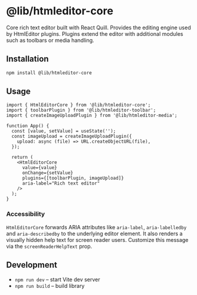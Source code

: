 # @lib/htmleditor-core

Core rich text editor built with React Quill. Provides the editing engine used by HtmlEditor plugins. Plugins extend the editor with additional modules such as toolbars or media handling.

## Installation

```bash
npm install @lib/htmleditor-core
```

## Usage

```tsx
import { HtmlEditorCore } from '@lib/htmleditor-core';
import { toolbarPlugin } from '@lib/htmleditor-toolbar';
import { createImageUploadPlugin } from '@lib/htmleditor-media';

function App() {
  const [value, setValue] = useState('');
  const imageUpload = createImageUploadPlugin({
    upload: async (file) => URL.createObjectURL(file),
  });

  return (
    <HtmlEditorCore
      value={value}
      onChange={setValue}
      plugins={[toolbarPlugin, imageUpload]}
      aria-label="Rich text editor"
    />
  );
}
```

### Accessibility

`HtmlEditorCore` forwards ARIA attributes like `aria-label`, `aria-labelledby`
and `aria-describedby` to the underlying editor element.
It also renders a visually hidden help text for screen reader users. Customize this message via the `screenReaderHelpText` prop.

## Development

- `npm run dev` – start Vite dev server
- `npm run build` – build library
